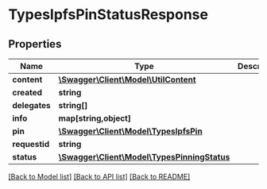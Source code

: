 # TypesIpfsPinStatusResponse

## Properties
Name | Type | Description | Notes
------------ | ------------- | ------------- | -------------
**content** | [**\Swagger\Client\Model\UtilContent**](UtilContent.md) |  | [optional] 
**created** | **string** |  | [optional] 
**delegates** | **string[]** |  | [optional] 
**info** | **map[string,object]** |  | [optional] 
**pin** | [**\Swagger\Client\Model\TypesIpfsPin**](TypesIpfsPin.md) |  | [optional] 
**requestid** | **string** |  | [optional] 
**status** | [**\Swagger\Client\Model\TypesPinningStatus**](TypesPinningStatus.md) |  | [optional] 

[[Back to Model list]](../../README.md#documentation-for-models) [[Back to API list]](../../README.md#documentation-for-api-endpoints) [[Back to README]](../../README.md)

